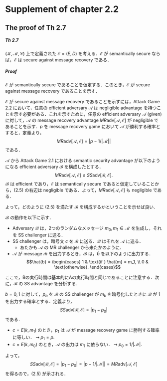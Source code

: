 # Supplement of chapter 2.2
## The proof of Th 2.7

##### Th 2.7
$(\mathcal{K}, \mathcal{M}, \mathcal{C})$ 上で定義された $\mathcal{E} = (E, D)$ を考える．$\mathcal{E}$ が semantically secure ならば，$\mathcal{E}$ は secure against message recovery である．

##### Proof
$\mathcal{E}$ が semantically secure であることを仮定する．このとき，$\mathcal{E}$ が secure against message recovery であることを示す．

$\mathcal{E}$ が secure against message recovery であることを示すには，Attack Game 2.2 において，任意の efficient adversary $\mathcal{A}$ は negligible advantage を持つことを示す必要がある．これを示すために，任意の efficient adversary $\mathcal{A}$ (given) に対して，$\mathcal{A}$ の message recovery advantage $MR\mathrm{adv}[\mathcal{A}, \mathcal{E}]$ が negligible であることを示す．$p$ を message recovery game において $\mathcal{A}$ が勝利する確率とすると，定義より，
$$MR\mathrm{adv}[\mathcal{A}, \mathcal{E}] = |p - 1/|\mathcal{M}||$$
である．

$\mathcal{A}$ から Attack Game 2.1 における semantic security advantage が以下のようになる efficient adversary $\mathcal{B}$ を構成したとする．
$$MR\mathrm{adv}[\mathcal{A}, \mathcal{E}] \leq SS\mathrm{adv}[\mathcal{B}, \mathcal{E}]. \tag{2.5}$$
$\mathcal{B}$ は efficient であり，$\mathcal{E}$ は semantically secure であると仮定していることから，(2.5) の右辺は negligible である．よって，$MR\mathrm{adv}[\mathcal{A}, \mathcal{E}]$ も negligible である．

よって，どのように (2.5) を満たす $\mathcal{B}$ を構成するかということを示せば良い．

$\mathcal{B}$ の動作を以下に示す．

- Adversary $\mathcal{B}$ は，2つのランダムなメッセージ $m_0, m_1 \in \mathcal{M}$ を生成し，それを SS challenger に送る．
- SS challenger は，暗号文 $c$ を $\mathcal{B}$ に送る．$\mathcal{B}$ はそれを $\mathcal{A}$ に送る．
    - あたかも $\mathcal{A}$ の MR challenger から来たかのように．
- $\mathcal{A}$ が message $\hat{m}$ を出力するとき，$\mathcal{B}$ は，$\hat{b}$ を以下のように出力する．
    $$\hat{b} = \begin{cases} 1 & \text{if } \hat{m} = m_1, \\ 0 & \text{otherwise}. \end{cases}$$

ここで，Bの実行時間は基本的にAの実行時間と同じであることに注意する．次に，$\mathcal{B}$ の SS advantage を分析する．

$b = 0, 1$ に対して，$p_b$ を $\mathcal{B}$ の SS challenger が $m_b$ を暗号化したときに $\mathcal{B}$ が $1$ を出力する確率とする．定義より，
$$SS\mathrm{adv}[\mathcal{B}, \mathcal{E}] = |p_1 - p_0|$$
である．

- $c = E(k, m_1)$ のとき，$p_1$ は $\mathcal{A}$ が message recovery game に勝利する確率に等しい．
    $\rightsquigarrow$ $p_1 = p$.
- $c = E(k, m_0)$ のとき，$\mathcal{A}$ の出力は $m_1$ に依らない．
    $\rightsquigarrow$ $p_0 = 1/|\mathcal{M}|$.

よって，
$$SS\mathrm{adv}[\mathcal{B}, \mathcal{E}] = |p_1 - p_0| = |p - 1/|\mathcal{M}|| = MR\mathrm{adv}[\mathcal{A}, \mathcal{E}]$$
を得るので，(2.5) が示される．